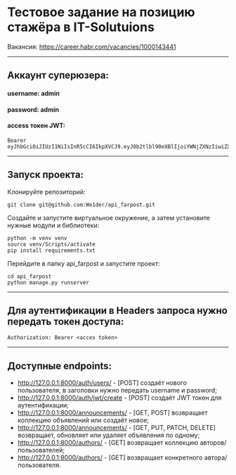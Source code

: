 # Тестовое задание на позицию стажёра в IT-Solutuions
Вакансия: https://career.habr.com/vacancies/1000143441

---
## Аккаунт суперюзера:
#### username: admin
#### password: admin
#### access токен JWT:
```
Bearer eyJhbGciOiJIUzI1NiIsInR5cCI6IkpXVCJ9.eyJ0b2tlbl90eXBlIjoiYWNjZXNzIiwiZXhwIjoxNzIwNzkxNzcwLCJqdGkiOiI3Y2RmOTU5Y2YzNjA0NGE3OWU1YWZkZWQwNTQ2ZDkzNyIsInVzZXJfaWQiOjF9.G5UQ9cCBXDZcxlj5ilhytTtxuhPWVcucsjpUB0ngKOs
```
---
## Запуск проекта:
Клонируйте репозиторий:
```
git clone git@github.com:We1der/api_farpost.git
```

Создайте и запустите виртуальное окружение, а затем установите нужные модули и библиотеки:
```
python -m venv venv
source venv/Scripts/activate
pip install requirements.txt
```

Перейдите в папку api_farpost и запустите проект:
```
cd api_farpost
python manage.py runserver
```
---
## Для аутентификации в Headers запроса нужно передать токен доступа:
```
Authorization: Bearer <acces token>
```
---
## Доступные endpoints:
- http://127.0.0.1:8000/auth/users/ - [POST] создаёт нового пользователя, в заголовки нужно передать username и password;
- http://127.0.0.1:8000/auth/jwt/create - [POST] создаёт JWT токен для аутентификации;
- http://127.0.0.1:8000/announcements/ - [GET, POST] возвращает коллекцию объявлений или создаёт новое;
- http://127.0.0.1:8000/announcements/<id> - [GET, PUT, PATCH, DELETE] возвращает, обновляет или удаляет объявления по одному;
- http://127.0.0.1:8000/authors/ - [GET] возвращает коллекцию авторов/пользователей;
- http://127.0.0.1:8000/authors/<id> - [GET] возвращает конкретного автора/пользователя.
